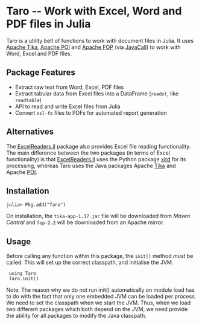 # Taro -- Work with Excel, Word and PDF files in Julia

Taro is a utility belt of functions to work with document files in Julia. It uses [Apache Tika](http://tika.apache.org/), [Apache POI](http://poi.apache.org) and [Apache FOP](https://xmlgraphics.apache.org/fop/)  (via [JavaCall](http://aviks.github.io/JavaCall.jl/)) to work with Word, Excel and PDF files.

## Package Features

 * Extract raw text from Word, Excel, PDF files
 * Extract tabular data from Excel files into a DataFrame (`readxl`, like `readtable`)
 * API to read and write Excel files from Julia
 * Convert `xsl-fo` files to PDFs for automated report generation

## Alternatives

The [ExcelReaders.jl](https://github.com/davidanthoff/ExcelReaders.jl) package also provides Excel file reading functionality. The main difference between the two packages (in terms of Excel functionality) is that [ExcelReaders.jl](https://github.com/davidanthoff/ExcelReaders.jl) uses the Python package [xlrd](https://github.com/python-excel/xlrd) for its processing, whereas Taro uses the Java packages Apache [Tika](http://tika.apache.org/) and Apache [POI](http://poi.apache.org/).

## Installation

```
julia> Pkg.add("Taro")
```

On installation, the `tika-app-1.17.jar` file will be downloaded from *Maven Central*
and `fop-2.2` will be downloaded from an Apache mirror.

## Usage

Before calling any function within this package, the `init()` method *must* be called.
This will set up the correct classpath, and initialise the JVM.

```@example
 using Taro
 Taro.init()
```
Note: The reason why we do not run init() automatically on module load has to do with the fact that only one embedded JVM can be loaded per process. We need to set the classpath when we start the JVM. Thus, when we load two different packages which both depend on the JVM, we need provide the ability for all packages to modify the Java classpath.
